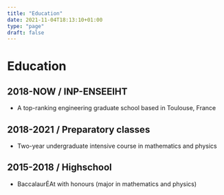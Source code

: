 ```yaml
---
title: "Education"
date: 2021-11-04T18:13:10+01:00
type: "page"
draft: false
---
```


# Education
## 2018-NOW / INP-ENSEEIHT
- A top-ranking engineering graduate school based in Toulouse, France
## 2018-2021 / Preparatory classes
- Two-year undergraduate intensive course in mathematics and physics
## 2015-2018 / Highschool
- BaccalaurÉAt with honours (major in mathematics and physics)